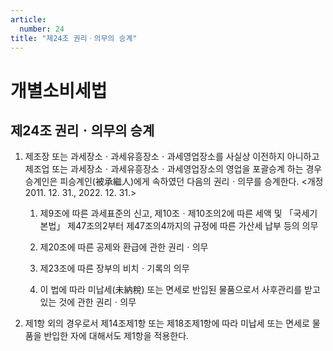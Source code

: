 ```yaml
---
article:
  number: 24
title: "제24조 권리ㆍ의무의 승계"
---
```

# 개별소비세법

## 제24조 권리ㆍ의무의 승계

1. 제조장 또는 과세장소ㆍ과세유흥장소ㆍ과세영업장소를 사실상 이전하지 아니하고 제조업 또는 과세장소ㆍ과세유흥장소ㆍ과세영업장소의 영업을 포괄승계 하는 경우 승계인은 피승계인(被承繼人)에게 속하였던 다음의 권리ㆍ의무를 승계한다. <개정 2011. 12. 31., 2022. 12. 31.>

    1. 제9조에 따른 과세표준의 신고, 제10조ㆍ제10조의2에 따른 세액 및 「국세기본법」 제47조의2부터 제47조의4까지의 규정에 따른 가산세 납부 등의 의무

    2. 제20조에 따른 공제와 환급에 관한 권리ㆍ의무

    3. 제23조에 따른 장부의 비치ㆍ기록의 의무

    4. 이 법에 따라 미납세(未納稅) 또는 면세로 반입된 물품으로서 사후관리를 받고 있는 것에 관한 권리ㆍ의무

2. 제1항 외의 경우로서 제14조제1항 또는 제18조제1항에 따라 미납세 또는 면세로 물품을 반입한 자에 대해서도 제1항을 적용한다.
